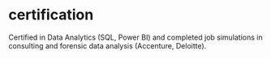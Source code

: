 # certification
Certified in Data Analytics (SQL, Power BI) and completed job simulations in consulting and forensic data analysis (Accenture, Deloitte).
